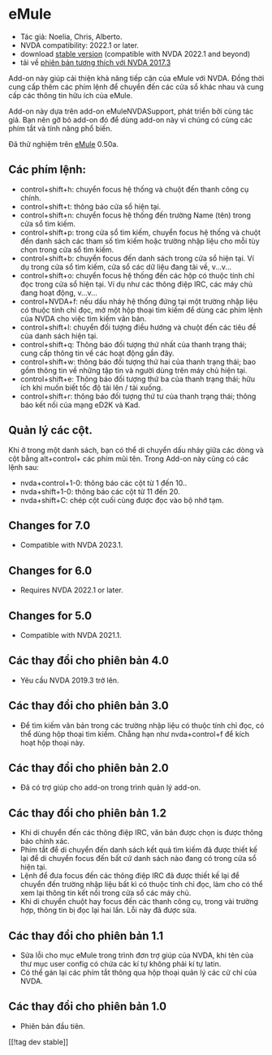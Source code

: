 # eMule #

*	Tác giả: Noelia, Chris, Alberto.
*	NVDA compatibility: 2022.1 or later.
*	download [stable version][1] (compatible with NVDA 2022.1 and beyond)
*	tải về [phiên bản tương thích với NVDA 2017.3][4]

Add-on này giúp cải thiện khả năng tiếp cận của eMule với NVDA.  Đồng thời
cung cấp thêm các phím lệnh để chuyển đến các cửa sổ khác nhau và cung cấp
các thông tin hữu ích của eMule.

Add-on này dựa trên add-on eMuleNVDASupport, phát triển bởi cùng tác
giả. Bạn nên gỡ bỏ add-on đó để dùng add-on này vì chúng có cùng các phím
tắt và tính năng phổ biến.

Đã thử nghiệm trên [eMule][2] 0.50a.

## Các phím lệnh: ##

*	control+shift+h: chuyển focus hệ thống và chuột đến thanh công cụ chính.
*	control+shift+t: thông báo cửa sổ hiện tại.
*	control+shift+n: chuyển focus hệ thống đến trường Name (tên) trong cửa sổ
  tìm kiếm.
*	control+shift+p: trong cửa sổ tìm kiếm, chuyển focus hệ thống và  chuột
  đến danh sách các tham số tìm kiếm hoặc trường nhập liệu cho mỗi tùy chọn
  trong cửa sổ tìm kiếm.
*	control+shift+b: chuyển focus đến danh sách trong cửa sổ hiện tại. Ví dụ
  trong cửa sổ tìm kiếm, cửa sổ các dữ liệu đang tải về, v...v...
*	control+shift+o: chuyển focus hệ thống đến các hộp có thuộc tính chỉ đọc
  trong cửa sổ hiện tại. Ví dụ như các thông điệp IRC, các máy chủ đang hoạt
  động, v...v...
*	control+NVDA+f: nếu dấu nháy hệ thống đứng tại một trường nhập liệu có
  thuộc tính chỉ đọc, mở một hộp thoại tìm kiếm để dùng các phím lệnh của
  NVDA cho việc tìm kiếm văn bản.
*	control+shift+l: chuyển đối tượng điều hướng và chuột đến các tiêu đề của
  danh sách hiện tại.
*	control+shift+q: Thông báo đối tượng thứ nhất của thanh trạng thái; cung
  cấp thông tin về các hoạt động gần đây.
*	control+shift+w: thông báo đối tượng thứ hai của thanh trạng thái; bao gồm
  thông tin về những tập tin và người dùng trên máy chủ hiện tại.
*	control+shift+e: Thông báo đối tượng thứ ba của thanh trạng thái; hữu ích
  khi muốn biết tốc độ tải lên / tải xuống.
*	control+shift+r: thông báo đối tượng thứ tư của thanh trạng thái; thông
  báo kết nối của mạng eD2K và Kad.

## Quản lý các cột. ##

Khi ở trong một danh sách, bạn có thể di chuyển dấu nháy giữa các dòng và
cột bằng alt+control+ các phím mũi tên.  Trong Add-on này cũng có các lệnh
sau:

*	nvda+control+1-0: thông báo các cột từ 1 đến 10..
*	nvda+shift+1-0: thông báo các cột từ 11 đến 20.
*	nvda+shift+C: chép cột cuối cùng được đọc vào bộ nhớ tạm.

## Changes for 7.0
* Compatible with NVDA 2023.1.

## Changes for 6.0
*	Requires NVDA 2022.1 or later.

## Changes for 5.0
*	Compatible with NVDA 2021.1.

## Các thay đổi cho phiên bản 4.0 ##
*	Yêu cầu NVDA 2019.3 trở lên.

## Các thay đổi cho phiên bản 3.0 ##
*	 Để tìm kiếm văn bản trong các trường nhập liệu có thuộc tính chỉ đọc, có
   thể dùng hộp thoại tìm kiếm. Chẳng hạn như nvda+control+f để kích hoạt
   hộp thoại này.

## Các thay đổi cho phiên bản 2.0 ##
*	 Đã có trợ giúp cho add-on trong trình quản lý add-on.

## Các thay đổi cho phiên bản 1.2 ##
*	 Khi di chuyển đến các thông điệp IRC, văn bản được chọn is được thông báo
   chính xác.
*	 Phím tắt để di chuyển đến danh sách kết quả tìm kiếm đã được thiết kế lại
   để di chuyển focus đến bất cứ danh sách nào đang có trong cửa sổ hiện
   tại.
*	 Lệnh để đưa focus đến các thông điệp IRC đã được thiết kế lại để chuyển
   đến trường nhập liệu bất kì có thuộc tính chỉ đọc, làm cho có thể xem lại
   thông tin kết nối trong cửa sổ các máy chủ.
*	 Khi di chuyển chuột hay focus đến các thanh công cụ, trong vài trường
   hợp, thông tin bị đọc lại hai lần. Lỗi này đã được sửa.

## Các thay đổi cho phiên bản 1.1 ##
*	 Sửa lỗi cho mục eMule trong trình đơn trợ giúp của NVDA, khi tên của thư
   mục user config có chứa các kí tự không phải kí tự latin.
*	 Có thể gán lại các phím tắt thông qua hộp thoại quản lý các cử chỉ của
   NVDA.

## Các thay đổi cho phiên bản 1.0 ##
*	 Phiên bản đầu tiên.

[[!tag dev stable]]

[1]: https://addons.nvda-project.org/files/get.php?file=eMule

[2]: https://www.emule-project.net


[4]: http://addons.nvda-project.org/files/get.php?file=em-o
